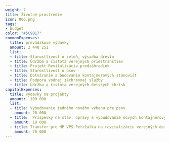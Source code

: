 ```yaml
---
weight: 7
title: Životné prostredie 
icon: 006.png
tags:
- budget
color: "#5C9B17"
commonExpenses:
  title: prevádzkové výdavky
  amount: 2 448 251
  list:
  - title: Starostlivosť o zeleň, výsadba drevín
  - title: Údržba a čistota verejných priestranstiev
  - title: Projekt Revitalizácia predzáhradiek
  - title: Starostlivosť o psov
  - title: Dotváranie a budovanie kontajnerových stanovíšť
  - title: Podpora vodnej záchrannej služby
  - title: Údržba a čistota verejných detských ihrísk
capitalExpenses:
  title: výdavky na projekty
  amount:  100 000
  list:
  - title: Vybudovanie jedného nového výbehu pre psov
    amount: 20 000
  - title:  Príspevky na stav. úpravy a vybudovanie nových kontajnerových stanovíšť
    amount: 10 000
  - title: Transfer pre MP VPS Petržalka na revitalizáciu verejných detských ihrísk
    amount: 70 000
---
```


